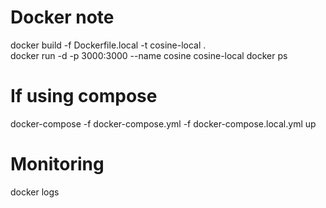# Docker note

docker build -f Dockerfile.local -t cosine-local .  
docker run -d -p 3000:3000 --name cosine cosine-local
docker ps

# If using compose

docker-compose -f docker-compose.yml -f docker-compose.local.yml up

# Monitoring

docker logs <container-id>
